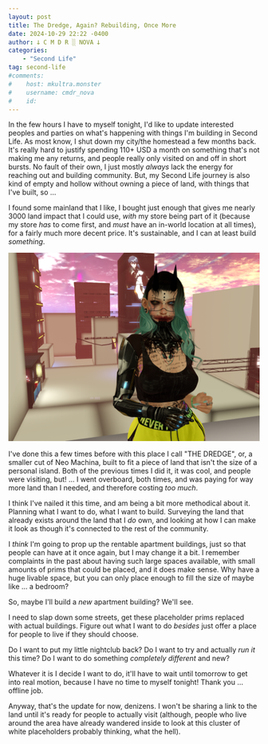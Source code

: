 ```yaml
---
layout: post
title: The Dredge, Again? Rebuilding, Once More
date: 2024-10-29 22:22 -0400
author: 𐕣 C M D R ░ NOVA 𐕣
categories:
    - "Second Life"
tag: second-life
#comments:
#    host: mkultra.monster
#    username: cmdr_nova
#    id: 
---
```

In the few hours I have to myself tonight, I'd like to update interested peoples and parties on what's happening with things I'm building in Second Life. As most know, I shut down my city/the homestead a few months back. It's really hard to justify spending 110+ USD a month on something that's not making me any returns, and people really only visited on and off in short bursts. No fault of their own, I just mostly *always* lack the energy for reaching out and building community. But, my Second Life journey is also kind of empty and hollow without owning a piece of land, with things that I've built, so ...

I found some mainland that I like, I bought just enough that gives me nearly 3000 land impact that I could use, *with* my store being part of it (because my store *has* to come first, and *must* have an in-world location at all times), for a fairly much more decent price. It's sustainable, and I can at least build *something*.

<img src="/img/posts/dredge/the_dredge.png">

I've done this a few times before with this place I call "THE DREDGE", or, a smaller cut of Neo Machina, built to fit a piece of land that isn't the size of a personal island. Both of the previous times I did it, it was cool, and people were visiting, but! ... I went overboard, both times, and was paying for way more land than I needed, and therefore costing *too much*.

I think I've nailed it this time, and am being a bit more methodical about it. Planning what I want to do, what I want to build. Surveying the land that already exists around the land that I *do* own, and looking at how I can make it look as though it's connected to the rest of the community.

I *think* I'm going to prop up the rentable apartment buildings, just so that people can have at it once again, but I may change it a bit. I remember complaints in the past about having such large spaces available, with small amounts of prims that could be placed, and it does make sense. Why have a huge livable space, but you can only place enough to fill the size of maybe like ... a bedroom?

So, maybe I'll build a *new* apartment building? We'll see.

I need to slap down some streets, get these placeholder prims replaced with actual buildings. Figure out what I want to do *besides* just offer a place for people to live if they should choose. 

Do I want to put my little nightclub back? Do I want to try and actually *run it* this time? Do I want to do something *completely different* and new?

Whatever it is I decide I want to do, it'll have to wait until tomorrow to get into real motion, because I have no time to myself tonight! Thank you ... offline job.

Anyway, that's the update for now, denizens. I won't be sharing a link to the land until it's ready for people to actually visit (although, people who live around the area have already wandered inside to look at this cluster of white placeholders probably thinking, what the hell).